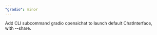 ```yaml
---
"gradio": minor
---
```


Add CLI subcommand gradio openaichat to launch default ChatInterface, with --share.
